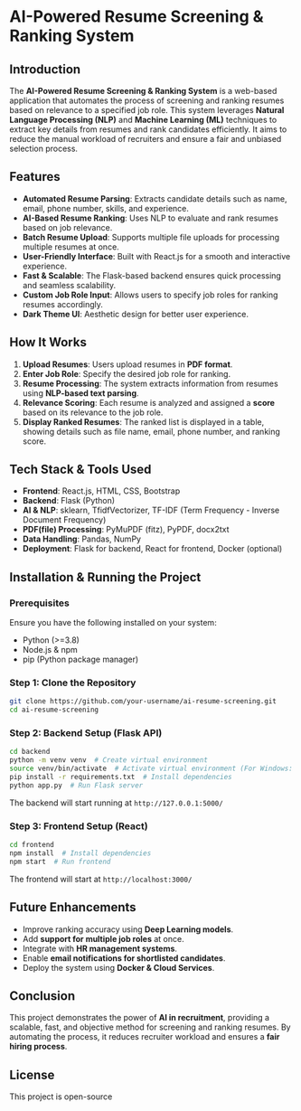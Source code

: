 # AI-Powered Resume Screening & Ranking System

## Introduction
The **AI-Powered Resume Screening & Ranking System** is a web-based application that automates the process of screening and ranking resumes based on relevance to a specified job role. 
This system leverages **Natural Language Processing (NLP)** and **Machine Learning (ML)** techniques to extract key details from resumes and rank candidates efficiently. 
It aims to reduce the manual workload of recruiters and ensure a fair and unbiased selection process.

## Features
- **Automated Resume Parsing**: Extracts candidate details such as name, email, phone number, skills, and experience.
- **AI-Based Resume Ranking**: Uses NLP to evaluate and rank resumes based on job relevance.
- **Batch Resume Upload**: Supports multiple file uploads for processing multiple resumes at once.
- **User-Friendly Interface**: Built with React.js for a smooth and interactive experience.
- **Fast & Scalable**: The Flask-based backend ensures quick processing and seamless scalability.
- **Custom Job Role Input**: Allows users to specify job roles for ranking resumes accordingly.
- **Dark Theme UI**: Aesthetic design for better user experience.

## How It Works
1. **Upload Resumes**: Users upload resumes in **PDF format**.
2. **Enter Job Role**: Specify the desired job role for ranking.
3. **Resume Processing**: The system extracts information from resumes using **NLP-based text parsing**.
4. **Relevance Scoring**: Each resume is analyzed and assigned a **score** based on its relevance to the job role.
5. **Display Ranked Resumes**: The ranked list is displayed in a table, showing details such as file name, email, phone number, and ranking score.

## Tech Stack & Tools Used
- **Frontend**: React.js, HTML, CSS, Bootstrap
- **Backend**: Flask (Python)
- **AI & NLP**: sklearn, TfidfVectorizer, TF-IDF (Term Frequency - Inverse Document Frequency)
- **PDF(file) Processing**: PyMuPDF (fitz), PyPDF, docx2txt
- **Data Handling**: Pandas, NumPy
- **Deployment**: Flask for backend, React for frontend, Docker (optional)

## Installation & Running the Project
### Prerequisites
Ensure you have the following installed on your system:
- Python (>=3.8)
- Node.js & npm
- pip (Python package manager)

### Step 1: Clone the Repository
```bash
git clone https://github.com/your-username/ai-resume-screening.git
cd ai-resume-screening
```

### Step 2: Backend Setup (Flask API)
```bash
cd backend
python -m venv venv  # Create virtual environment
source venv/bin/activate  # Activate virtual environment (For Windows: venv\Scripts\activate)
pip install -r requirements.txt  # Install dependencies
python app.py  # Run Flask server
```
The backend will start running at `http://127.0.0.1:5000/`

### Step 3: Frontend Setup (React)
```bash
cd frontend
npm install  # Install dependencies
npm start  # Run frontend
```
The frontend will start at `http://localhost:3000/`

## Future Enhancements
- Improve ranking accuracy using **Deep Learning models**.
- Add **support for multiple job roles** at once.
- Integrate with **HR management systems**.
- Enable **email notifications for shortlisted candidates**.
- Deploy the system using **Docker & Cloud Services**.

## Conclusion
This project demonstrates the power of **AI in recruitment**, providing a scalable, fast, and objective method for screening and ranking resumes. 
By automating the process, it reduces recruiter workload and ensures a **fair hiring process**.

## License
This project is open-source
